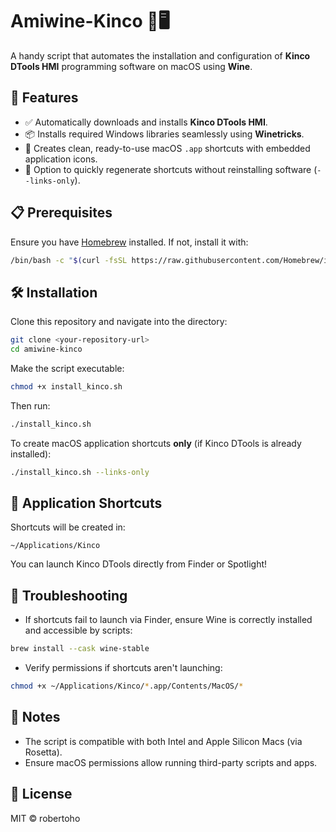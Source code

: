 # Amiwine-Kinco 🍷🖥️

A handy script that automates the installation and configuration of **Kinco DTools HMI** programming software on macOS using **Wine**.

## 🚀 Features

- ✅ Automatically downloads and installs **Kinco DTools HMI**.
- 📦 Installs required Windows libraries seamlessly using **Winetricks**.
- 🎨 Creates clean, ready-to-use macOS `.app` shortcuts with embedded application icons.
- 🔗 Option to quickly regenerate shortcuts without reinstalling software (`--links-only`).

## 📋 Prerequisites

Ensure you have [Homebrew](https://brew.sh/) installed. If not, install it with:

```bash
/bin/bash -c "$(curl -fsSL https://raw.githubusercontent.com/Homebrew/install/HEAD/install.sh)"
```

## 🛠️ Installation

Clone this repository and navigate into the directory:

```bash
git clone <your-repository-url>
cd amiwine-kinco
```

Make the script executable:

```bash
chmod +x install_kinco.sh
```

Then run:

```bash
./install_kinco.sh
```

To create macOS application shortcuts **only** (if Kinco DTools is already installed):

```bash
./install_kinco.sh --links-only
```

## 📂 Application Shortcuts

Shortcuts will be created in:

```
~/Applications/Kinco
```

You can launch Kinco DTools directly from Finder or Spotlight!

## 🔧 Troubleshooting

- If shortcuts fail to launch via Finder, ensure Wine is correctly installed and accessible by scripts:

```bash
brew install --cask wine-stable
```

- Verify permissions if shortcuts aren't launching:

```bash
chmod +x ~/Applications/Kinco/*.app/Contents/MacOS/*
```

## 📌 Notes

- The script is compatible with both Intel and Apple Silicon Macs (via Rosetta).
- Ensure macOS permissions allow running third-party scripts and apps.

## 📃 License

MIT © robertoho

